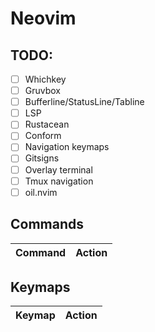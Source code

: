 # Neovim

## TODO:

- [ ] Whichkey
- [ ] Gruvbox
- [ ] Bufferline/StatusLine/Tabline
- [ ] LSP
- [ ] Rustacean
- [ ] Conform
- [ ] Navigation keymaps
- [ ] Gitsigns
- [ ] Overlay terminal
- [ ] Tmux navigation
- [ ] oil.nvim

## Commands

| Command | Action |
| --- | --- |

## Keymaps

| Keymap | Action |
| --- | --- |
